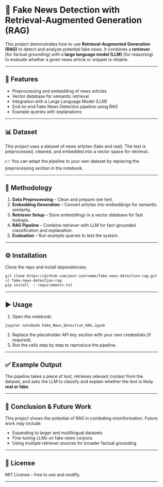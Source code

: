 
# 📰 Fake News Detection with Retrieval-Augmented Generation (RAG)

This project demonstrates how to use **Retrieval-Augmented Generation (RAG)** to detect and analyze potential fake news.
It combines a **retriever** (for factual grounding) with a **large language model (LLM)** (for reasoning) to evaluate whether a given news article or snippet is reliable.

---

## 📌 Features

* Preprocessing and embedding of news articles
* Vector database for semantic retrieval
* Integration with a Large Language Model (LLM)
* End-to-end Fake News Detection pipeline using RAG
* Example queries with explanations

---

## 📊 Dataset

This project uses a dataset of news articles (fake and real).
The text is preprocessed, cleaned, and embedded into a vector space for retrieval.

👉 You can adapt the pipeline to your own dataset by replacing the preprocessing section in the notebook.

---

## 🔎 Methodology

1. **Data Preprocessing** – Clean and prepare raw text.
2. **Embedding Generation** – Convert articles into embeddings for semantic similarity.
3. **Retriever Setup** – Store embeddings in a vector database for fast lookups.
4. **RAG Pipeline** – Combine retriever with LLM for fact-grounded classification and explanation.
5. **Evaluation** – Run example queries to test the system.

---

## ⚙️ Installation

Clone the repo and install dependencies:

```bash
git clone https://github.com/your-username/fake-news-detection-rag.git
cd fake-news-detection-rag
pip install -r requirements.txt
```

---

## ▶️ Usage

1. Open the notebook:

```bash
jupyter notebook Fake_News_Detection_RAG.ipynb
```

2. Replace the placeholder API key section with your own credentials (if required).
3. Run the cells step by step to reproduce the pipeline.

---

## ✅ Example Output

The pipeline takes a piece of text, retrieves relevant context from the dataset, and asks the LLM to classify and explain whether the text is likely **real or fake**.

---

## 🏁 Conclusion & Future Work

This project shows the potential of RAG in combating misinformation.
Future work may include:

* Expanding to larger and multilingual datasets
* Fine-tuning LLMs on fake news corpora
* Using multiple retriever sources for broader factual grounding

---

## 📜 License

MIT License – free to use and modify.

---
